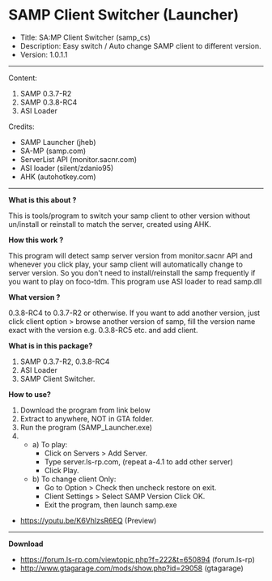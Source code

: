 # SAMP Client Switcher (Launcher)
- Title: SA:MP Client Switcher (samp_cs)
- Description: Easy switch / Auto change SAMP client to different version.
- Version: 1.0.1.1

---------------------------------------------
Content:
1. SAMP 0.3.7-R2
2. SAMP 0.3.8-RC4
3. ASI Loader

Credits:
* SAMP Launcher (jheb)
* SA-MP (samp.com)
* ServerList API (monitor.sacnr.com)
* ASI loader (silent/zdanio95)
* AHK (autohotkey.com)
 
---------------------------------------------
**What is this about ?**

This is tools/program to switch your samp client to other version without un/install or reinstall to match the server, created using AHK.

**How this work ?**

This program will detect samp server version from monitor.sacnr API and whenever you click play, your samp client will automatically change to server version. So you don't need to install/reinstall the samp frequently if you want to play on foco-tdm.
This program use ASI loader to read samp.dll

**What version ?**

0.3.8-RC4 to 0.3.7-R2 or otherwise. If you want to add another version, just click client option > browse another version of samp, fill the version name exact with the version e.g. 0.3.8-RC5 etc. and add client.

**What is in this package?**

1. SAMP 0.3.7-R2, 0.3.8-RC4
2. ASI Loader
3. SAMP Client Switcher.

**How to use?**

1. Download the program from link below
2. Extract to anywhere, NOT in GTA folder.
3. Run the program (SAMP_Launcher.exe)
4. - a) To play:
     - Click on Servers > Add Server.
     - Type server.ls-rp.com, (repeat a-4.1 to add other server)
     - Click Play.
   - b) To change client Only:
     - Go to Option > Check then uncheck restore on exit.
     - Client Settings > Select SAMP Version Click OK.
     - Exit the program, then launch samp.exe
- https://youtu.be/K6VhlzsR6EQ (Preview)

---------------------------------------------
**Download**
- https://forum.ls-rp.com/viewtopic.php?f=222&t=650894 (forum.ls-rp)
- http://www.gtagarage.com/mods/show.php?id=29058 (gtagarage)
